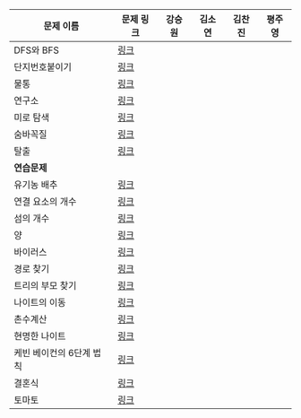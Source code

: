 |문제 이름|문제 링크|강승원|김소연|김찬진|평주영|
|---|---|---|---|---|---|
|DFS와 BFS|[링크](http://boj.kr/1260)|
|단지번호붙이기|[링크](http://boj.kr/2667)|
|물통|[링크](http://boj.kr/2251)|
|연구소|[링크](http://boj.kr/14502)|
|미로 탐색|[링크](http://boj.kr/2178)|
|숨바꼭질|[링크](http://boj.kr/1697)|
|탈출|[링크](http://boj.kr/3055)|
|**연습문제**|||
|유기농 배추|[링크](http://boj.kr/1012)|
|연결 요소의 개수|[링크](http://boj.kr/11724)|
|섬의 개수|[링크](http://boj.kr/4963)|
|양|[링크](http://boj.kr/3184)|
|바이러스|[링크](http://boj.kr/2606)|
|경로 찾기|[링크](http://boj.kr/11403)|
|트리의 부모 찾기|[링크](http://boj.kr/11725)|
|나이트의 이동|[링크](http://boj.kr/7562)|
|촌수계산|[링크](http://boj.kr/2644)|
|현명한 나이트|[링크](http://boj.kr/18404)|
|케빈 베이컨의 6단계 법칙|[링크](http://boj.kr/1389)|
|결혼식|[링크](http://boj.kr/5567)|
|토마토|[링크](http://boj.kr/7569)|
